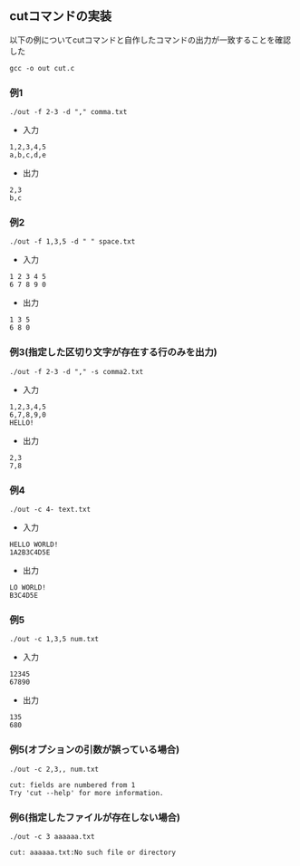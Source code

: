 ## cutコマンドの実装

以下の例についてcutコマンドと自作したコマンドの出力が一致することを確認した

```
gcc -o out cut.c
```

### 例1
```
./out -f 2-3 -d "," comma.txt
```

- 入力
```
1,2,3,4,5
a,b,c,d,e
```

- 出力
```
2,3
b,c
```

### 例2
```
./out -f 1,3,5 -d " " space.txt
```


- 入力
```
1 2 3 4 5
6 7 8 9 0
```

- 出力
```
1 3 5
6 8 0
```

### 例3(指定した区切り文字が存在する行のみを出力)
```
./out -f 2-3 -d "," -s comma2.txt
```

- 入力
```
1,2,3,4,5
6,7,8,9,0
HELLO!
```

- 出力	
```
2,3
7,8
```

### 例4
```
./out -c 4- text.txt 
```

- 入力	
```
HELLO WORLD!
1A2B3C4D5E
```

- 出力
```
LO WORLD!
B3C4D5E
```

### 例5
```
./out -c 1,3,5 num.txt
```

- 入力
```
12345
67890
```

- 出力
```
135
680
```

### 例5(オプションの引数が誤っている場合)
```
./out -c 2,3,, num.txt
```

```
cut: fields are numbered from 1
Try 'cut --help' for more information.
```

### 例6(指定したファイルが存在しない場合)

```
./out -c 3 aaaaaa.txt
```

```
cut: aaaaaa.txt:No such file or directory
```
